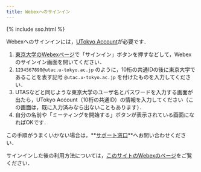 ```yaml
---
title: Webexへのサインイン
---
```


{% include sso.html %}

Webexへのサインインには，[UTokyo Account](https://www.u-tokyo.ac.jp/adm/dics/ja/account.html)が必要です．

1. [東京大学のWebexページ](https://utelecon.webex.com/)で「サインイン」ボタンを押すなどして，Webexのサインイン画面を開いてください．
1. `1234567890@utac.u-tokyo.ac.jp` のように，10桁の共通IDの後に東京大学であることを表す記号 `@utac.u-tokyo.ac.jp` を付けたものを入力してください．
1. UTASなどと同じような東京大学のユーザ名とパスワードを入力する画面が出たら，UTokyo Account（10桁の共通ID）の情報を入力してください（この画面は，既に入力済みなら出ないこともあります）．
1. 自分の名前や「ミーティングを開始する」ボタンが表示されている画面になればOKです．

この手順がうまくいかない場合は，**[サポート窓口](/support/)**へお問い合わせください．

サインインした後の利用方法については，[このサイトのWebexのページ](/webex/)をご覧ください．
